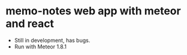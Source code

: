 # memo-notes web app with meteor and react
- Still in development, has bugs.
- Run with Meteor 1.8.1
